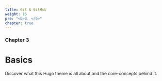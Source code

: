 ```yaml
---
title: Git & GitHub
weight: 15
pre: "<b>3. </b>"
chapter: true
---
```


### Chapter 3

# Basics

Discover what this Hugo theme is all about and the core-concepts behind it.
